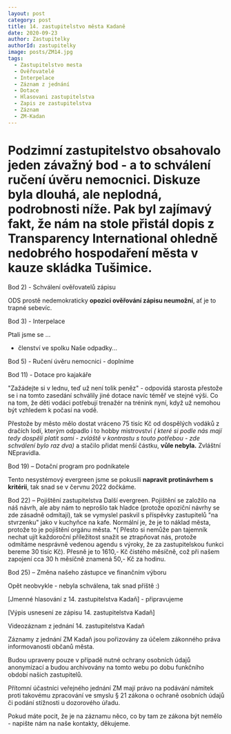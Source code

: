 ```yaml
---
layout: post
category: post
title: 14. zastupitelstvo města Kadaně
date: 2020-09-23
author: Zastupitelky
authorId: zastupitelky
image: posts/ZM14.jpg
tags:
  - Zastupitelstvo mesta
  - Ověřovatelé
  - Interpelace
  - Záznam z jednání
  - Dotace
  - Hlasovani zastupitelstva
  - Zapis ze zastupitelstva
  - Záznam 
  - ZM-Kadan
---
```


# Podzimní zastupitelstvo obsahovalo jeden závažný bod - a to schválení ručení úvěru nemocnici. Diskuze byla dlouhá, ale neplodná, podrobnosti níže. Pak byl zajímavý fakt, že nám na stole přistál dopis z Transparency International ohledně nedobrého hospodaření města v kauze skládka Tušimice.


Bod 2) - Schválení ověřovatelů zápisu

ODS prostě nedemokraticky **opozici ověřování zápisu neumožní**, ať je to trapné sebevíc.

Bod 3) - Interpelace

Ptali jsme se ...
 + členství ve spolku Naše odpadky...

Bod 5) - Ručení úvěru nemocnici - doplníme

Bod 11) - Dotace pro kajakáře

"Zažádejte si v lednu, teď už není tolik peněz" - odpovídá starosta přestože se i na tomto zasedání schválily jiné dotace navíc téměř ve 
stejné výši. Co na tom, že děti vodáci potřebují trenažér na trénink nyní, když už nemohou být vzhledem k počasí na vodě.

Přestože by město mělo dostat vráceno 75 tisíc Kč od dospělých vodáků z dračích lodí, kterým odpadlo i to hobby mistrovství 
*( které si podle nás mají tedy dospělí platit sami - zvláště v kontrastu s touto potřebou - zde schválení bylo raz dva)*
a stačilo přidat menší částku, **vůle nebyla.** Zvláštní NEpravidla.

Bod 19) – Dotační program pro podnikatele

Tento nesystémový evergreen jsme se pokusili **napravit protinávrhem s kritérii**, tak snad se v červnu 2022 dočkáme.

Bod 22) – Pojištění zastupitelstva
Další evergreen. Pojištění se založilo na náš návrh, ale aby nám to neprošlo tak hladce (protože opoziční návrhy se zde zásadně odmítají), tak se vymyslel paskvil 
s příspěvky zastupitelů "na stvrzenku" jako v kuchyňce na kafe.
Normální je, že je to náklad města, protože to je pojištění orgánu města.
*( Přesto si nemůže pan tajemník nechat ujít každoroční příležitost snažit se ztrapňovat nás, protože odmítáme nesprávně vedenou agendu s výroky, že za zastupitelskou funkci
bereme 30 tisíc Kč). Přesně je to 1610,- Kč čistého měsíčně, což při našem zapojení cca 30 h měsíčně znamená 50,- Kč za hodinu. 

Bod 25) – Změna našeho zástupce ve finančním výboru

Opět neobvykle - nebyla schválena, tak snad příště :)



[Jmenné hlasování z 14. zastupitelstva Kadaň] - připravujeme

[Výpis usnesení ze zápisu 14. zastupitelstva Kadaň] 

Videozáznam z jednání 14. zastupitelstva Kadaň


Záznamy z jednání ZM Kadaň jsou pořizovány za účelem zákonného práva informovanosti občanů města.

Budou upraveny pouze v případě nutné ochrany osobních údajů anonymizací a budou archivovány na tomto webu po dobu funkčního období našich zastupitelů.

Přítomní účastníci veřejného jednání ZM mají právo na podávání námitek proti takovému zpracování ve smyslu § 21 zákona o ochraně osobních údajů či podání stížnosti u dozorového úřadu.

Pokud máte pocit, že je na záznamu něco, co by tam ze zákona být nemělo - napište nám na naše kontakty, děkujeme.


